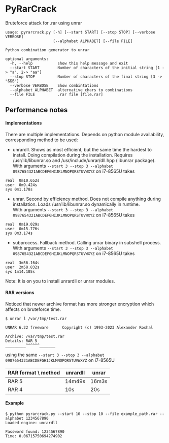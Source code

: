 # PyRarCrack
Bruteforce attack for .rar using unrar

```
usage: pyrarcrack.py [-h] [--start START] [--stop STOP] [--verbose VERBOSE]
                     [--alphabet ALPHABET] [--file FILE]

Python combination generator to unrar

optional arguments:
  -h, --help           show this help message and exit
  --start START        Number of characters of the initial string [1 -> "a", 2-> "aa"]
  --stop STOP          Number of characters of the final string [3 -> "ßßß"]
  --verbose VERBOSE    Show combintations
  --alphabet ALPHABET  alternative chars to combinations
  --file FILE          .rar file [file.rar]
```

## Performance notes

#### Implementations

There are multiple implementations. Depends on python module availability,
corresponding method to be used:

* unrardll. Shows as most efficient, but the same time the hardest to install.
Doing compilation during the installation. 
Requires /usr/lib/libunrar.so and /usr/include/unrar/dll.hpp (libunrar package).  
With arguments `--start 3 --stop 3 --alphabet 0987654321ABCDEFGHIJKLMNOPQRSTUVWXYZ` on i7-8565U takes 
```
real  0m10.652s
user  0m9.424s
sys 0m1.178s
```

* unrar. Second by efficiency method. Does not compile anything during installation.
Loads /usr/lib/libunrar.so dynamically in runtime.  
With arguments `--start 3 --stop 3 --alphabet 0987654321ABCDEFGHIJKLMNOPQRSTUVWXYZ` on i7-8565U takes 
```
real  0m19.029s
user  0m15.776s
sys 0m3.174s
```

* subprocess. Fallback method. Calling unrar binary in subshell process.  
With arguments `--start 3 --stop 3 --alphabet 0987654321ABCDEFGHIJKLMNOPQRSTUVWXYZ` on i7-8565U takes 
```
real  3m56.164s
user  2m58.832s
sys 1m14.105s
```

Note: It is on you to install unrardll or unrar modules.

#### RAR versions

Noticed that newer archive format has more stronger encryption which affects on bruteforce time.
```
$ unrar l /var/tmp/test.rar 

UNRAR 6.22 freeware      Copyright (c) 1993-2023 Alexander Roshal

Archive: /var/tmp/test.rar
Details: RAR 5
_________^^^^^^_______
```

using the same `--start 3 --stop 3 --alphabet 0987654321ABCDEFGHIJKLMNOPQRSTUVWXYZ` on i7-8565U

|RAR format \ method       | unrardll  | unrar |
|--------------------------|-----------|-------|
|RAR 5                     | 14m49s    | 16m3s |
|RAR 4                     | 10s       | 20s   |


#### Example

```
$ python pyrarcrack.py --start 10 --stop 10 --file example_path.rar --alphabet 1234567890
Loaded engine: unrardll

Password found: 1234567890
Time: 0.06715750694274902
```
